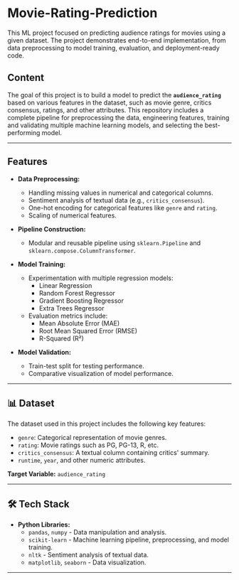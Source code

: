 # Movie-Rating-Prediction
This ML project focused on predicting audience ratings for movies using a given dataset. The project demonstrates end-to-end implementation, from data preprocessing to model training, evaluation, and deployment-ready code. 
## Content
The goal of this project is to build a model to predict the **`audience_rating`** based on various features in the dataset, such as movie genre, critics consensus, ratings, and other attributes. This repository includes a complete pipeline for preprocessing the data, engineering features, training and validating multiple machine learning models, and selecting the best-performing model.

---

## Features
- **Data Preprocessing:**
  - Handling missing values in numerical and categorical columns.
  - Sentiment analysis of textual data (e.g., `critics_consensus`).
  - One-hot encoding for categorical features like `genre` and `rating`.
  - Scaling of numerical features.

- **Pipeline Construction:**
  - Modular and reusable pipeline using `sklearn.Pipeline` and `sklearn.compose.ColumnTransformer`.

- **Model Training:**
  - Experimentation with multiple regression models:
    - Linear Regression
    - Random Forest Regressor
    - Gradient Boosting Regressor
    - Extra Trees Regressor
  - Evaluation metrics include:
    - Mean Absolute Error (MAE)
    - Root Mean Squared Error (RMSE)
    - R-Squared (R²)

- **Model Validation:**
  - Train-test split for testing performance.
  - Comparative visualization of model performance.

---

## 📊 **Dataset**
The dataset used in this project includes the following key features:
- `genre`: Categorical representation of movie genres.
- `rating`: Movie ratings such as PG, PG-13, R, etc.
- `critics_consensus`: A textual column containing critics' summary.
- `runtime`, `year`, and other numeric attributes.

**Target Variable:** `audience_rating`

---

## 🛠️ **Tech Stack**
- **Python Libraries:**
  - `pandas`, `numpy` - Data manipulation and analysis.
  - `scikit-learn` - Machine learning pipeline, preprocessing, and model training.
  - `nltk` - Sentiment analysis of textual data.
  - `matplotlib`, `seaborn` - Data visualization.

---
